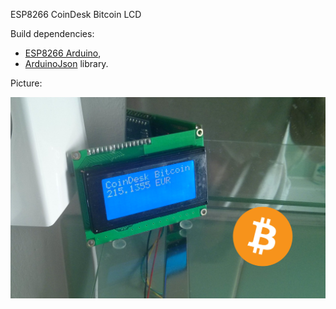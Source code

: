 ESP8266 CoinDesk Bitcoin LCD

Build dependencies:

* [ESP8266 Arduino](https://github.com/esp8266/Arduino),
* [ArduinoJson](https://github.com/bblanchon/ArduinoJson) library.

Picture:

![pic.jpg](pic.jpg)
